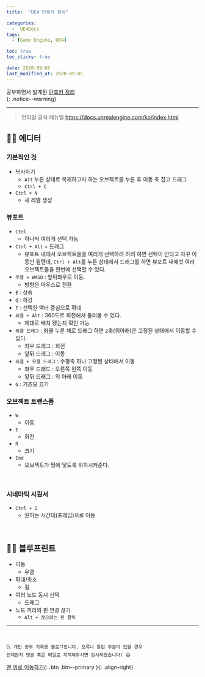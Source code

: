 ```yaml
---
title:  "UE4 단축키 정리" 

categories:
  -  UE4Docs
tags:
  - [Game Engine, UE4]

toc: true
toc_sticky: true

date: 2020-09-05
last_modified_at: 2020-09-05
---
```


공부하면서 알게된 <u>단축키 정리</u>  
{: .notice--warning}

***

> 언리얼 공식 매뉴얼 <https://docs.unrealengine.com/ko/index.html>

## 👩‍🦰 에디터

### 기본적인 것

- 복사하기
  - `Alt` 누른 상태로 복제하고자 하는 오브젝트를 누른 후 이동 축 잡고 드래그
  - `Ctrl + C`
- `Ctrl + N`
  - 새 레벨 생성

### 뷰포트 

- `Ctrl`
  - 하나씩 여러개 선택 가능
- `Ctrl + Alt` + 드래그
  - 뷰포트 내에서 오브젝트들을 여러개 선택하려 하려 하면 선택이 안되고 자꾸 이동만 될텐데, `Ctrl + Alt`를 누른 상태에서 드래그를 하면 뷰포트 내에섯 여러 오브젝트들을 한번에 선택할 수 있다.
- `우클 + WASD` : 앞뒤좌우로 이동.
  - 방향은 마우스로 전환
- `E` : 상승
- `Q` : 하강
- `F` : 선택한 액터 중심으로 확대
- `좌클 + Alt` : 360도로 회전해서 둘러볼 수 있다.
  - 제대로 배치 됐는지 확인 가능
- `좌클 드래그` : 좌클 누른 채로 드래그 하면 z축(위아래)은 고정된 상태에서 이동할 수 있다. 
  - 좌우 드래그 : 회전
  - 앞뒤 드래그 : 이동
- `좌클 + 우클 드래그` :  수평축 하나 고정된 상태에서 이동
  - 좌우 드래드 : 오른쪽 왼쪽 이동
  - 앞뒤 드래그 : 위 아래 이동
- `G` : 기즈모 끄기

### 오브젝트 트랜스폼

- `W` 
  - 이동
- `E`
  - 회전
- `R`
  - 크기
- `End`
  - 오브젝트가 땅에 닿도록 위치시켜준다.

<br>

### 시네마틱 시퀀서

- `Ctrl + G` 
  - 원하는 시간대(프레임)으로 이동

<br>

## 👩‍🦰 블루프린트

  - 이동
    - 우클
  - 확대/축소
    - 휠
  - 여러 노드 동시 선택
    - 드래그
  - 노드 끼리의 핀 연결 끊기
    - `Alt + 끊으려는 핀 클릭`

***
<br>

    🌜 개인 공부 기록용 블로그입니다. 오류나 틀린 부분이 있을 경우 
    언제든지 댓글 혹은 메일로 지적해주시면 감사하겠습니다! 😄

[맨 위로 이동하기](#){: .btn .btn--primary }{: .align-right}
